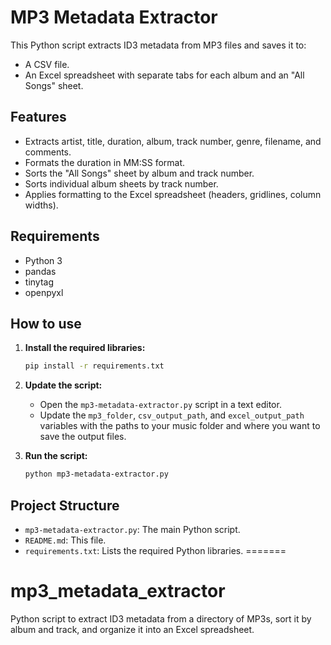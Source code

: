 # MP3 Metadata Extractor

This Python script extracts ID3 metadata from MP3 files and saves it to:

* A CSV file.
* An Excel spreadsheet with separate tabs for each album and an "All Songs" sheet.

## Features

* Extracts artist, title, duration, album, track number, genre, filename, and comments.
* Formats the duration in MM:SS format.
* Sorts the "All Songs" sheet by album and track number.
* Sorts individual album sheets by track number.
* Applies formatting to the Excel spreadsheet (headers, gridlines, column widths).

## Requirements

* Python 3
* pandas
* tinytag
* openpyxl

## How to use

1.  **Install the required libraries:**

    ```bash
    pip install -r requirements.txt
    ```

2.  **Update the script:**

    *   Open the `mp3-metadata-extractor.py` script in a text editor.
    *   Update the `mp3_folder`, `csv_output_path`, and `excel_output_path` variables with the paths to your music folder and where you want to save the output files.

3.  **Run the script:**

    ```bash
    python mp3-metadata-extractor.py
    ```

## Project Structure

* `mp3-metadata-extractor.py`: The main Python script.
* `README.md`: This file.
* `requirements.txt`: Lists the required Python libraries.
=======
# mp3_metadata_extractor
Python script to extract ID3 metadata from a directory of MP3s, sort it by album and track, and organize it into an Excel spreadsheet.
